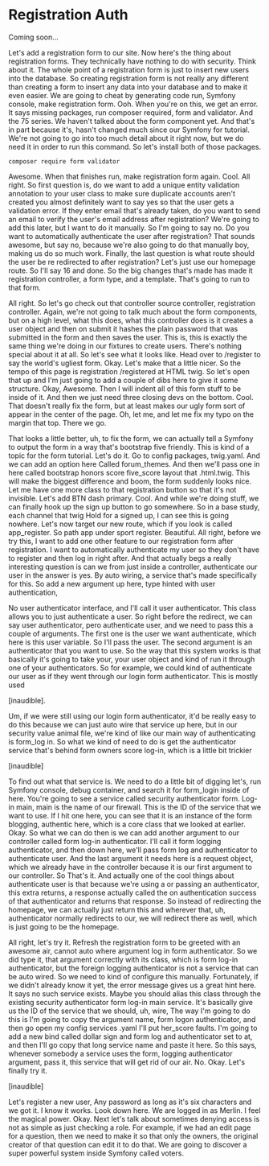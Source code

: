 # Registration Auth

Coming soon...

Let's add a registration form to our site. Now here's the thing about registration
forms. They technically have nothing to do with security. Think about it. The whole
point of a registration form is just to insert new users into the database. So
creating registration form is not really any different than creating a form to insert
any data into your database and to make it even easier. We are going to cheat by
generating code run, Symfony console, make registration form. Ooh. When you're on
this, we get an error. It says missing packages, run composer required, form and
validator. And the 75 series. We haven't talked about the form component yet. And
that's in part because it's, hasn't changed much since our Symfony for tutorial.
We're not going to go into too much detail about it right now, but we do need it in
order to run this command. So let's install both of those packages.

```terminal
composer require form validator
```

Awesome. When that finishes run, make registration form again. Cool. All right. So
first question is, do we want to add a unique entity validation annotation to your
user class to make sure duplicate accounts aren't created you almost definitely want
to say yes so that the user gets a validation error. If they enter email that's
already taken, do you want to send an email to verify the user's email address after
registration? We're going to add this later, but I want to do it manually. So I'm
going to say no. Do you want to automatically authenticate the user after
registration? That sounds awesome, but say no, because we're also going to do that
manually boy, making us do so much work. Finally, the last question is what route
should the user be re redirected to after registration? Let's just use our homepage
route. So I'll say 16 and done. So the big changes that's made has made it
registration controller, a form type, and a template. That's going to run to that
form.

All right. So let's go check out that controller source controller, registration
controller. Again, we're not going to talk much about the form components, but on a
high level, what this does, what this controller does is it creates a user object and
then on submit it hashes the plain password that was submitted in the form and then
saves the user. This is, this is exactly the same thing we're doing in our fixtures
to create users. There's nothing special about it at all. So let's see what it looks
like. Head over to /register to say the world's ugliest form. Okay. Let's make that a
little nicer. So the tempo of this page is registration /registered at HTML twig. So
let's open that up and I'm just going to add a couple of dibs here to give it some
structure. Okay, Awesome. Then I will indent all of this form stuff to be inside of
it. And then we just need three closing devs on the bottom. Cool. That doesn't really
fix the form, but at least makes our ugly form sort of appear in the center of the
page. Oh, let me, and let me fix my typo on the margin that top. There we go.

That looks a little better, uh, to fix the form, we can actually tell a Symfony to
output the form in a way that's bootstrap five friendly. This is kind of a topic for
the form tutorial. Let's do it. Go to config packages, twig.yaml. And we can add an
option here Called forum_themes. And then we'll pass one in here called bootstrap
honors score five_score layout that .html.twig. This will make the biggest difference
and boom, the form suddenly looks nice. Let me have one more class to that
registration button so that it's not invisible. Let's add BTN dash primary. Cool. And
while we're doing stuff, we can finally hook up the sign up button to go somewhere.
So in a base study, each channel that twig Hold for a signed up, I can see this is
going nowhere. Let's now target our new route, which if you look is called
app_register. So path app under sport register. Beautiful. All right, before we try
this, I want to add one other feature to our registration form after registration. I
want to automatically authenticate my user so they don't have to register and then
log in right after. And that actually begs a really interesting question is can we
from just inside a controller, authenticate our user in the answer is yes. By auto
wiring, a service that's made specifically for this. So add a new argument up here,
type hinted with user authentication,

No user authenticator interface, and I'll call it user authenticator. This class
allows you to just authenticate a user. So right before the redirect, we can say user
authenticator, pero authenticate user, and we need to pass this a couple of
arguments. The first one is the user we want authenticate, which here is this user
variable. So I'll pass the user. The second argument is an authenticator that you
want to use. So the way that this system works is that basically it's going to take
your, your user object and kind of run it through one of your authenticators. So for
example, we could kind of authenticate our user as if they went through our login
form authenticator. This is mostly used

[inaudible].

Um, if we were still using our login form authenticator, it'd be really easy to do
this because we can just auto wire that service up here, but in our security value
animal file, we're kind of like our main way of authenticating is form_log in. So
what we kind of need to do is get the authenticator service that's behind form owners
score log-in, which is a little bit trickier

[inaudible]

To find out what that service is. We need to do a little bit of digging let's, run
Symfony console, debug container, and search it for form_login inside of here. You're
going to see a service called security authenticator form. Log-in main, main is the
name of our firewall. This is the ID of the service that we want to use. If I hit one
here, you can see that it is an instance of the form blogging, authentic here, which
is a core class that we looked at earlier. Okay. So what we can do then is we can add
another argument to our controller called form log-in authenticator. I'll call it
form logging authenticator, and then down here, we'll pass form log and authenticator
to authenticate user. And the last argument it needs here is a request object, which
we already have in the controller because it is our first argument to our controller.
So That's it. And actually one of the cool things about authenticate user is that
because we're using a or passing an authenticator, this extra returns, a response
actually called the on authentication success of that authenticator and returns that
response. So instead of redirecting the homepage, we can actually just return this
and wherever that, uh, authenticator normally redirects to our, we will redirect
there as well, which is just going to be the homepage.

All right, let's try it. Refresh the registration form to be greeted with an awesome
air, cannot auto where argument log in form authenticator. So we did type it, that
argument correctly with its class, which is form log-in authenticator, but the
foreign logging authenticator is not a service that can be auto wired. So we need to
kind of configure this manually. Fortunately, if we didn't already know it yet, the
error message gives us a great hint here. It says no such service exists. Maybe you
should alias this class through the existing security authenticator form log-in main
service. It's basically give us the ID of the service that we should, uh, wire, The
way I'm going to do this is I'm going to copy the argument name, form logon
authenticator, and then go open my config services .yaml I'll put her_score faults.
I'm going to add a new bind called dollar sign and form log and authenticator set to
at, and then I'll go copy that long service name and paste it here. So this says,
whenever somebody a service uses the form, logging authenticator argument, pass it,
this service that will get rid of our air. No. Okay. Let's finally try it.

[inaudible]

Let's register a new user, Any password as long as it's six characters and we got it.
I know it works. Look down here. We are logged in as Merlin. I feel the magical
power. Okay. Next let's talk about sometimes denying access is not as simple as just
checking a role. For example, if we had an edit page for a question, then we need to
make it so that only the owners, the original creator of that question can edit it to
do that. We are going to discover a super powerful system inside Symfony called
voters.

